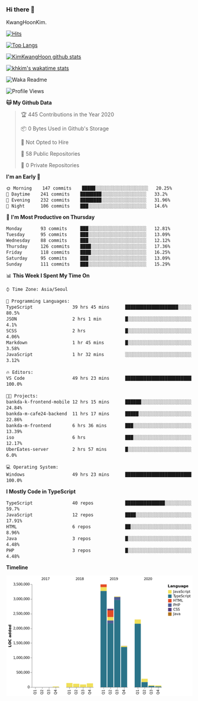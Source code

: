 ### Hi there 👋

KwangHoonKim.

[![Hits](https://hits.seeyoufarm.com/api/count/incr/badge.svg?url=https%3A%2F%2Fgithub.com%2Frhkdgns95)](https://hits.seeyoufarm.com)  

[![Top Langs](https://github-readme-stats.vercel.app/api/top-langs/?username=rhkdgns95&layout=compact)](https://github.com/anuraghazra/github-readme-stats)   

[![KimKwangHoon github stats](https://github-readme-stats.vercel.app/api?username=rhkdgns95&show_icons=true)](https://github.com/anuraghazra/github-readme-stats)  

[![khkim's wakatime stats](https://github-readme-stats.vercel.app/api/wakatime?username=rhkdgns95)](https://github.com/anuraghazra/github-readme-stats)

<!--
**rhkdgns95/rhkdgns95** is a ✨ _special_ ✨ repository because its `README.md` (this file) appears on your GitHub profile.

Here are some ideas to get you started:

- 🔭 I’m currently working on ...
- 🌱 I’m currently learning ...
- 👯 I’m looking to collaborate on ...
- 🤔 I’m looking for help with ...
- 💬 Ask me about ...
- 📫 How to reach me: ...
- 😄 Pronouns: ...
- ⚡ Fun fact: ...
-->



![Waka Readme](https://github.com/rhkdgns95/rhkdgns95/workflows/Waka%20Readme/badge.svg)
<!--START_SECTION:waka-->
![Profile Views](http://img.shields.io/badge/Profile%20Views-3-blue)

**🐱 My Github Data** 

> 🏆 445 Contributions in the Year 2020
 > 
> 📦 0 Bytes Used in Github's Storage 
 > 
> 🚫 Not Opted to Hire
 > 
> 📜 58 Public Repositories 
 > 
> 🔑 0 Private Repositories  
 > 
**I'm an Early 🐤** 

```text
🌞 Morning    147 commits    █████░░░░░░░░░░░░░░░░░░░░   20.25% 
🌆 Daytime    241 commits    ████████░░░░░░░░░░░░░░░░░   33.2% 
🌃 Evening    232 commits    ████████░░░░░░░░░░░░░░░░░   31.96% 
🌙 Night      106 commits    ███░░░░░░░░░░░░░░░░░░░░░░   14.6%

```
📅 **I'm Most Productive on Thursday** 

```text
Monday       93 commits     ███░░░░░░░░░░░░░░░░░░░░░░   12.81% 
Tuesday      95 commits     ███░░░░░░░░░░░░░░░░░░░░░░   13.09% 
Wednesday    88 commits     ███░░░░░░░░░░░░░░░░░░░░░░   12.12% 
Thursday     126 commits    ████░░░░░░░░░░░░░░░░░░░░░   17.36% 
Friday       118 commits    ████░░░░░░░░░░░░░░░░░░░░░   16.25% 
Saturday     95 commits     ███░░░░░░░░░░░░░░░░░░░░░░   13.09% 
Sunday       111 commits    ███░░░░░░░░░░░░░░░░░░░░░░   15.29%

```


📊 **This Week I Spent My Time On** 

```text
⌚︎ Time Zone: Asia/Seoul

💬 Programming Languages: 
TypeScript               39 hrs 45 mins      ████████████████████░░░░░   80.5% 
JSON                     2 hrs 1 min         █░░░░░░░░░░░░░░░░░░░░░░░░   4.1% 
SCSS                     2 hrs               █░░░░░░░░░░░░░░░░░░░░░░░░   4.06% 
Markdown                 1 hr 45 mins        █░░░░░░░░░░░░░░░░░░░░░░░░   3.58% 
JavaScript               1 hr 32 mins        ░░░░░░░░░░░░░░░░░░░░░░░░░   3.12%

🔥 Editors: 
VS Code                  49 hrs 23 mins      █████████████████████████   100.0%

🐱‍💻 Projects: 
bankda-k-frontend-mobile 12 hrs 15 mins      ██████░░░░░░░░░░░░░░░░░░░   24.84% 
bankda-m-cafe24-backend  11 hrs 17 mins      █████░░░░░░░░░░░░░░░░░░░░   22.86% 
bankda-m-frontend        6 hrs 36 mins       ███░░░░░░░░░░░░░░░░░░░░░░   13.39% 
iso                      6 hrs               ███░░░░░░░░░░░░░░░░░░░░░░   12.17% 
UberEates-server         2 hrs 57 mins       █░░░░░░░░░░░░░░░░░░░░░░░░   6.0%

💻 Operating System: 
Windows                  49 hrs 23 mins      █████████████████████████   100.0%

```

**I Mostly Code in TypeScript** 

```text
TypeScript               40 repos            ███████████████░░░░░░░░░░   59.7% 
JavaScript               12 repos            ████░░░░░░░░░░░░░░░░░░░░░   17.91% 
HTML                     6 repos             ██░░░░░░░░░░░░░░░░░░░░░░░   8.96% 
Java                     3 repos             █░░░░░░░░░░░░░░░░░░░░░░░░   4.48% 
PHP                      3 repos             █░░░░░░░░░░░░░░░░░░░░░░░░   4.48%

```


**Timeline**

![Chart not found](https://raw.githubusercontent.com/rhkdgns95/rhkdgns95/master/charts/bar_graph.png) 


<!--END_SECTION:waka-->
